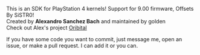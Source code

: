 This is an SDK for PlayStation 4 kernels! Support for 9.00 firmware, Offsets By SiSTR0!  
Created by **Alexandro Sanchez Bach** and maintained by golden  
Check out Alex's project [Oribital](https://github.com/AlexAltea/orbital)

If you have some code you want to commit, just message me, open an issue, or make a pull request. I can add it or you can.
